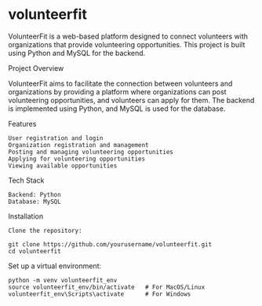 # volunteerfit

VolunteerFit is a web-based platform designed to connect volunteers with organizations that provide volunteering opportunities. This project is built using Python and MySQL for the backend.

Project Overview

VolunteerFit aims to facilitate the connection between volunteers and organizations by providing a platform where organizations can post volunteering opportunities, and volunteers can apply for them. The backend is implemented using Python, and MySQL is used for the database.

Features

    User registration and login
    Organization registration and management
    Posting and managing volunteering opportunities
    Applying for volunteering opportunities
    Viewing available opportunities

Tech Stack

    Backend: Python
    Database: MySQL

Installation

    Clone the repository:

    git clone https://github.com/yourusername/volunteerfit.git
    cd volunteerfit

Set up a virtual environment:

    python -m venv volunteerfit_env
    source volunteerfit_env/bin/activate   # For MacOS/Linux
    volunteerfit_env\Scripts\activate      # For Windows


